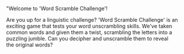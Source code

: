 "Welcome to 'Word Scramble Challenge'!

Are you up for a linguistic challenge? 'Word Scramble Challenge' is an exciting game that tests your word unscrambling skills. We've taken common words and given them a twist, scrambling the letters into a puzzling jumble. Can you decipher and unscramble them to reveal the original words?
